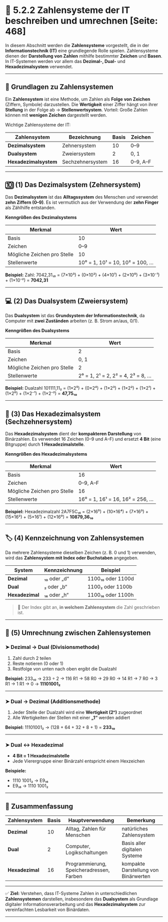 # 🔢 5.2.2 Zahlensysteme der IT beschreiben und umrechnen [Seite: 468]

In diesem Abschnitt werden die **Zahlensysteme** vorgestellt, die in der **Informationstechnik (IT)** eine grundlegende Rolle spielen. Zahlensysteme dienen der **Darstellung von Zahlen** mithilfe bestimmter **Zeichen** und **Basen**. In IT-Systemen werden vor allem das **Dezimal-, Dual-** und **Hexadezimalsystem** verwendet.

---

## 🧩 Grundlagen zu Zahlensystemen

Ein **Zahlensystem** ist eine Methode, um Zahlen als **Folge von Zeichen** (Ziffern, Symbole) darzustellen.
Die **Wertigkeit** einer Ziffer hängt von ihrer **Stellung** in der Folge ab → **Stellenwertsystem**.
Vorteil: Große Zahlen können mit **wenigen Zeichen** dargestellt werden.

Wichtige Zahlensysteme der IT:

| Zahlensystem          | Bezeichnung      | Basis | Zeichen  |
| --------------------- | ---------------- | ----- | -------- |
| **Dezimalsystem**     | Zehnersystem     | 10    | 0–9      |
| **Dualsystem**        | Zweiersystem     | 2     | 0, 1     |
| **Hexadezimalsystem** | Sechzehnersystem | 16    | 0–9, A–F |

---

## 🔟 (1) Das Dezimalsystem (Zehnersystem)

Das **Dezimalsystem** ist das **Alltagssystem** des Menschen und verwendet **zehn Ziffern (0–9)**.
Es ist vermutlich aus der Verwendung der **zehn Finger** als Zählhilfe entstanden.

**Kenngrößen des Dezimalsystems**

| Merkmal                     | Wert                            |
| --------------------------- | ------------------------------- |
| Basis                       | 10                              |
| Zeichen                     | 0–9                             |
| Mögliche Zeichen pro Stelle | 10                              |
| Stellenwerte                | 10⁰ = 1, 10¹ = 10, 10² = 100, … |

**Beispiel:**
Zahl: 7042,31₁₀
= (7×10³) + (0×10²) + (4×10¹) + (2×10⁰) + (3×10⁻¹) + (1×10⁻²)
= **7042,31**

---

## 💻 (2) Das Dualsystem (Zweiersystem)

Das **Dualsystem** ist das **Grundsystem der Informationstechnik**, da Computer mit **zwei Zuständen** arbeiten (z. B. Strom an/aus, 0/1).

**Kenngrößen des Dualsystems**

| Merkmal                     | Wert                              |
| --------------------------- | --------------------------------- |
| Basis                       | 2                                 |
| Zeichen                     | 0, 1                              |
| Mögliche Zeichen pro Stelle | 2                                 |
| Stellenwerte                | 2⁰ = 1, 2¹ = 2, 2² = 4, 2³ = 8, … |

**Beispiel:**
Dualzahl 101111,11₂
= (1×2⁵) + (0×2⁴) + (1×2³) + (1×2²) + (1×2¹) + (1×2⁰) + (1×2⁻¹) + (1×2⁻²)
= **47,75₁₀**

---

## 🧮 (3) Das Hexadezimalsystem (Sechzehnersystem)

Das **Hexadezimalsystem** dient der **kompakteren Darstellung** von Binärzahlen.
Es verwendet 16 Zeichen (0–9 und A–F) und ersetzt **4 Bit** (eine Bitgruppe) durch **1 Hexadezimalstelle**.

**Kenngrößen des Hexadezimalsystems**

| Merkmal                     | Wert                            |
| --------------------------- | ------------------------------- |
| Basis                       | 16                              |
| Zeichen                     | 0–9, A–F                        |
| Mögliche Zeichen pro Stelle | 16                              |
| Stellenwerte                | 16⁰ = 1, 16¹ = 16, 16² = 256, … |

**Beispiel:**
Hexadezimalzahl 2A7F5C₁₆
= (2×16⁵) + (10×16⁴) + (7×16³) + (15×16²) + (5×16¹) + (12×16⁰)
= **10879,36₁₀**

---

## 🏷️ (4) Kennzeichnung von Zahlensystemen

Da mehrere Zahlensysteme dieselben Zeichen (z. B. 0 und 1) verwenden, wird das **Zahlensystem mit Index oder Buchstaben** angegeben.

| System          | Kennzeichnung | Beispiel          |
| --------------- | ------------- | ----------------- |
| **Dezimal**     | ₁₀ oder „d“   | 1100₁₀ oder 1100d |
| **Dual**        | ₂ oder „b“    | 1100₂ oder 1100b  |
| **Hexadezimal** | ₁₆ oder „h“   | 1100₁₆ oder 1100h |

> 🔹 Der Index gibt an, **in welchem Zahlensystem** die Zahl geschrieben ist.

---

## 🔄 (5) Umrechnung zwischen Zahlensystemen

### ➤ Dezimal → Dual (Divisionsmethode)

1. Zahl durch 2 teilen
2. Reste notieren (0 oder 1)
3. Restfolge von unten nach oben ergibt die Dualzahl

**Beispiel:**
233₁₀ → 233 ÷ 2 → 116 R1 → 58 R0 → 29 R0 → 14 R1 → 7 R0 → 3 R1 → 1 R1 → 0
→ **11101001₂**

---

### ➤ Dual → Dezimal (Additionsmethode)

1. Jeder Stelle der Dualzahl wird eine **Wertigkeit (2ⁿ)** zugeordnet
2. Alle Wertigkeiten der Stellen mit einer **„1“** werden addiert

**Beispiel:**
11101001₂ → (128 + 64 + 32 + 8 + 1) = **233₁₀**

---

### ➤ Dual ↔ Hexadezimal

* **4 Bit = 1 Hexadezimalstelle**
* Jede Vierergruppe einer Binärzahl entspricht einem Hexzeichen

**Beispiele:**

* 1110 1001₂ → E9₁₆
* E9₁₆ → 1110 1001₂

---

## 🧭 Zusammenfassung

| Zahlensystem    | Basis | Hauptverwendung                          | Bemerkung                            |
| --------------- | ----- | ---------------------------------------- | ------------------------------------ |
| **Dezimal**     | 10    | Alltag, Zahlen für Menschen              | natürliches Zahlensystem             |
| **Dual**        | 2     | Computer, Logikschaltungen               | Basis aller digitalen Systeme        |
| **Hexadezimal** | 16    | Programmierung, Speicheradressen, Farben | kompakte Darstellung von Binärwerten |

---

✅ **Ziel:**
Verstehen, dass IT-Systeme Zahlen in unterschiedlichen **Zahlensystemen** darstellen, insbesondere das **Dualsystem** als Grundlage digitaler Informationsverarbeitung und das **Hexadezimalsystem** zur vereinfachten Lesbarkeit von Binärdaten.


---
